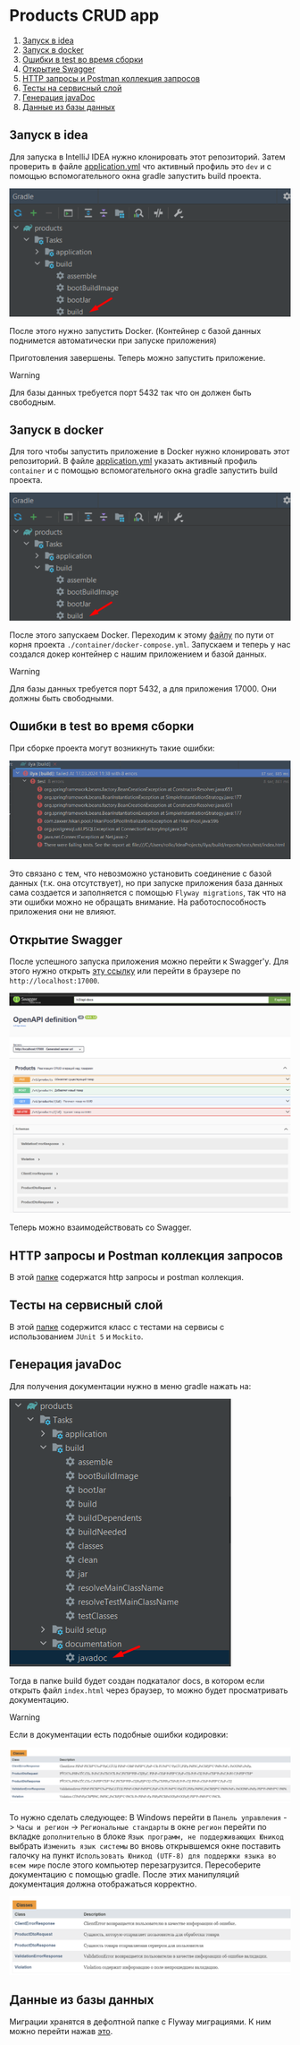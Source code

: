 # Products CRUD app

1. [Запуск в idea](#Запуск-в-idea)
2. [Запуск в docker](#Запуск-в-docker)
3. [Ошибки в test во время сборки](#Ошибки-в-test-во-время-сборки)
4. [Открытие Swagger](#Открытие-swagger)
5. [HTTP запросы и Postman коллекция запросов](#http-запросы-и-postman-коллекция-запросов)
6. [Тесты на сервисный слой](#Тесты-на-сервисный-слой)
7. [Генерация javaDoc](#Генерация-javadoc)
8. [Данные из базы данных](#Данные-из-базы-данных)




## Запуск в idea

Для запуска в IntelliJ IDEA нужно клонировать этот репозиторий.
Затем проверить в файле [application.yml](src/main/resources/application.yml)
что активный профиль это `dev` и с помощью вспомогательного окна gradle
запустить build проекта.

![image](readme/gradle_build.png)

После этого нужно запустить Docker. (Контейнер с базой
данных поднимется автоматически при запуске приложения)

Приготовления завершены. Теперь можно запустить приложение.

> [!WARNING]
> Для базы данных требуется порт 5432 так что он должен быть свободным.




## Запуск в docker

Для того чтобы запустить приложение в Docker нужно клонировать этот репозиторий.
В файле [application.yml](src/main/resources/application.yml) указать активный
профиль `container` и с помощью вспомогательного окна gradle запустить build проекта.

![image](readme/gradle_build.png)

После этого запускаем Docker. Переходим к этому [файлу](container/docker-compose.yml)
по пути от корня проекта `./container/docker-compose.yml`. Запускаем и теперь у нас
создался докер контейнер с нашим приложением и базой данных.

> [!WARNING]
> Для базы данных требуется порт 5432, а для приложения 17000. Они должны быть свободными.




## Ошибки в test во время сборки

При сборке проекта могут возникнуть такие ошибки:

![image](readme/test_errors.png)

Это связано с тем, что невозможно установить соединение с базой данных
(т.к. она отсутствует), но при запуске приложения база данных сама создается
и заполняется с помощью `Flyway migrations`, так что на эти ошибки можно не
обращать внимание. На работоспособность приложения они не влияют.




## Открытие Swagger

После успешного запуска приложения можно перейти к Swagger'y. Для этого
нужно открыть [эту ссылку](http://localhost:17000) или перейти в браузере
по `http://localhost:17000`.

![image](readme/swagger.png)

Теперь можно взаимодействовать со Swagger.




## HTTP запросы и Postman коллекция запросов

В этой [папке](http) содержатся http запросы и postman коллекция.




## Тесты на сервисный слой

В этой [папке](src/test/java/com/ilya/products/services/impl) содержится класс с
тестами на сервисы с использованием `JUnit 5` и `Mockito`.





## Генерация javaDoc

Для получения документации нужно в меню gradle нажать на:

![image](readme/docs.png)

Тогда в папке build будет создан подкаталог docs, в котором если
открыть файл `index.html` через браузер, то можно будет просматривать
документацию.

> [!WARNING]
> Если в документации есть подобные ошибки кодировки:
>
> ![image](readme/encoding_error.png)
>
> То нужно сделать следующее:
> В Windows перейти в `Панель управления` -> `Часы и регион` -> `Региональные стандарты`
> в окне `регион` перейти по вкладке `дополнительно` в блоке `Язык программ, не поддерживающих Юникод`
> выбрать `Изменить язык системы` во вновь открывшемся окне поставить
> галочку на пункт `Использовать Юникод (UTF-8) для поддержки языка во всем мире`
> после этого компьютер перезагрузится. Пересоберите документацию с помощью gradle.
> После этих манипуляций документация должна отображаться корректно.
>
> ![image](readme/encoding_correct.png)

## Данные из базы данных

Миграции хранятся в дефолтной папке с Flyway миграциями. 
К ним можно перейти нажав [это](src/main/resources/migration).




